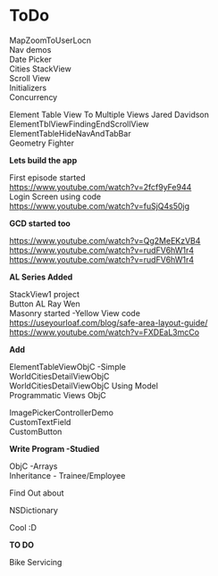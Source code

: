 # ToDo

MapZoomToUserLocn <br />
Nav demos <br />
Date Picker <br />
Cities StackView <br />
Scroll View <br />
Initializers <br />
Concurrency <br />

Element Table View To Multiple Views Jared Davidson <br />
ElementTblViewFindingEndScrollView <br />
ElementTableHideNavAndTabBar <br />
Geometry Fighter <br />

<b> Lets build the app</b>

First episode started <br />
https://www.youtube.com/watch?v=2fcf9yFe944 <br />
Login Screen using code <br />
https://www.youtube.com/watch?v=fuSjQ4s50jg <br/>

<b>GCD started too</b>

https://www.youtube.com/watch?v=Qg2MeEKzVB4 <br />
https://www.youtube.com/watch?v=rudFV6hW1r4 <br />
https://www.youtube.com/watch?v=rudFV6hW1r4<br />


<b>AL Series Added</b>

StackView1 project <br />
Button AL Ray Wen <br />
Masonry started -Yellow View code <br />
https://useyourloaf.com/blog/safe-area-layout-guide/ <br />
https://www.youtube.com/watch?v=FXDEaL3mcCo <br />

<b>Add</b>

ElementTableViewObjC -Simple <br/>
WorldCitiesDetailViewObjC <br/>
WorldCitiesDetailViewObjC Using Model <br/>
Programmatic Views ObjC<br />

ImagePickerControllerDemo <br/>
CustomTextField <br/>
CustomButton <br/>


<b>Write Program -Studied</b>

ObjC -Arrays <br />
Inheritance - Trainee/Employee


Find Out about

NSDictionary

Cool :D


<b>TO DO</b>

Bike Servicing<br />


